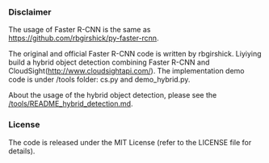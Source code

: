 ### Disclaimer

The usage of Faster R-CNN is the same as https://github.com/rbgirshick/py-faster-rcnn.

The original and official Faster R-CNN code is written by rbgirshick. Liyiying build a hybrid object detection combining Faster R-CNN and CloudSight(http://www.cloudsightapi.com/). The implementation demo code is under /tools folder: cs.py and demo_hybrid.py. 

About the usage of the hybrid object detection, please see the [/tools/README_hybrid_detection.md](https://github.com/liyiying/py-faster-rcnn/blob/master/tools/README_hybrid_detection.md).

### License

The code is released under the MIT License (refer to the LICENSE file for details).
